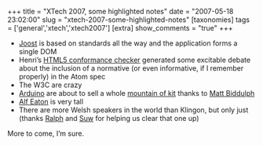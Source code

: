 +++
title = "XTech 2007, some highlighted notes"
date = "2007-05-18 23:02:00"
slug = "xtech-2007-some-highlighted-notes"
[taxonomies]
tags = ['general','xtech','xtech2007']
[extra]
show_comments = "true"
+++

- [Joost](http://www.joost.com/) is based on standards all the way and the application forms a single DOM
- Henri’s [HTML5 conformance checker](http://hsivonen.iki.fi/thesis/html5-conformance-checker) generated some excitable debate about the inclusion of a normative (or even informative, if I remember properly) in the Atom spec
- The W3C are crazy
- [Arduino](http://www.arduino.cc/) are about to sell a whole [mountain of kit](http://tinker.it/) thanks to [Matt Biddulph](http://www.hackdiary.com/)
- [Alf Eaton](http://hublog.hubmed.org) is very tall
- There are more Welsh speakers in the world than Klingon, but only just (thanks [Ralph](http://ralphm.net/) and [Suw](http://strange.corante.com/) for helping us clear that one up)

More to come, I’m sure.

